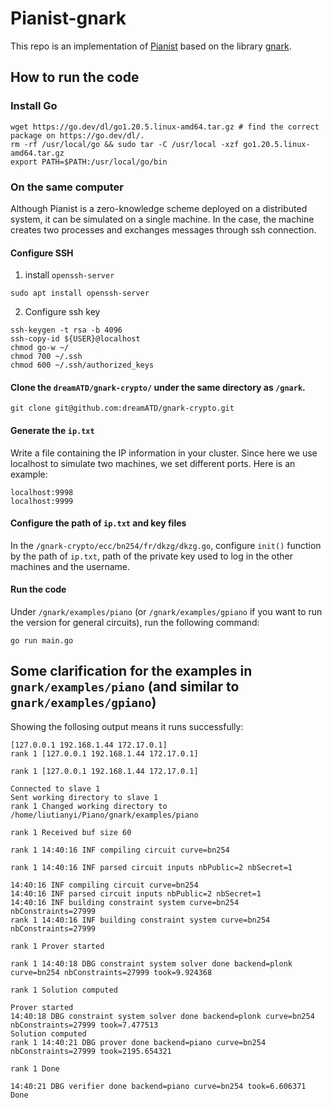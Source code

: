 # Pianist-gnark

This repo is an implementation of [Pianist](https://eprint.iacr.org/2023/1271) based on the library [gnark](https://github.com/ConsenSys/gnark).

## How to run the code

### Install Go
```
wget https://go.dev/dl/go1.20.5.linux-amd64.tar.gz # find the correct package on https://go.dev/dl/.
rm -rf /usr/local/go && sudo tar -C /usr/local -xzf go1.20.5.linux-amd64.tar.gz
export PATH=$PATH:/usr/local/go/bin
```

### On the same computer

Although Pianist is a zero-knowledge scheme deployed on a distributed system, it can be simulated on a single machine. In the case, the machine creates two processes and exchanges messages through ssh connection.

#### Configure SSH

1. install `openssh-server`
```
sudo apt install openssh-server
```

2. Configure ssh key
```
ssh-keygen -t rsa -b 4096
ssh-copy-id ${USER}@localhost
chmod go-w ~/
chmod 700 ~/.ssh
chmod 600 ~/.ssh/authorized_keys
```

#### Clone the `dreamATD/gnark-crypto/` under the same directory as `/gnark`.
```
git clone git@github.com:dreamATD/gnark-crypto.git
```

#### Generate the `ip.txt`
Write a file containing the IP information in your cluster. Since here we use localhost to simulate two machines, we set different ports. Here is an example:
```
localhost:9998
localhost:9999
```

#### Configure the path of `ip.txt` and key files
In the `/gnark-crypto/ecc/bn254/fr/dkzg/dkzg.go`, configure `init()` function by the path of `ip.txt`, path of the private key used to log in the other machines and the username.

#### Run the code
Under `/gnark/examples/piano` (or `/gnark/examples/gpiano` if you want to run the version for general circuits), run the following command:
```
go run main.go
```

## Some clarification for the examples in `gnark/examples/piano` (and similar to `gnark/examples/gpiano`)
Showing the follosing output means it runs successfully:
```
[127.0.0.1 192.168.1.44 172.17.0.1]
rank 1 [127.0.0.1 192.168.1.44 172.17.0.1]

rank 1 [127.0.0.1 192.168.1.44 172.17.0.1]

Connected to slave 1
Sent working directory to slave 1
rank 1 Changed working directory to /home/liutianyi/Piano/gnark/examples/piano

rank 1 Received buf size 60

rank 1 14:40:16 INF compiling circuit curve=bn254

rank 1 14:40:16 INF parsed circuit inputs nbPublic=2 nbSecret=1

14:40:16 INF compiling circuit curve=bn254
14:40:16 INF parsed circuit inputs nbPublic=2 nbSecret=1
14:40:16 INF building constraint system curve=bn254 nbConstraints=27999
rank 1 14:40:16 INF building constraint system curve=bn254 nbConstraints=27999

rank 1 Prover started

rank 1 14:40:18 DBG constraint system solver done backend=plonk curve=bn254 nbConstraints=27999 took=9.924368

rank 1 Solution computed

Prover started
14:40:18 DBG constraint system solver done backend=plonk curve=bn254 nbConstraints=27999 took=7.477513
Solution computed
rank 1 14:40:21 DBG prover done backend=piano curve=bn254 nbConstraints=27999 took=2195.654321

rank 1 Done

14:40:21 DBG verifier done backend=piano curve=bn254 took=6.606371
Done
```

